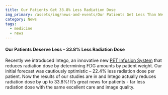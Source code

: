 ```yaml
---
title: Our Patients Get 33.8% Less Radiation Dose
img_primary: /assets/img/news-and-events/Our Patients Get Less Than We Thought.jpg
category: News
tags:
  - medicine
  - news
---
```

<h4>Our Patients Deserve Less – 33.8% Less Radiation Dose<br></h4><p>Recently we introduced Intego, an innovative new <a href="http://www.medrad.com/en-us/info/products/Pages/Intego.aspx" target="_blank">PET Infusion System</a> that reduces radiation dose by determining FDG amounts by patient weight. Our initial forecast was cautiously optimistic – 22.4% less radiation dose per patient. Now the results of our studies are in and Intego actually reduces radiation dose by up to 33.8%! It’s great news for patients - far less radiation dose with the same excellent care and image quality.</p>
